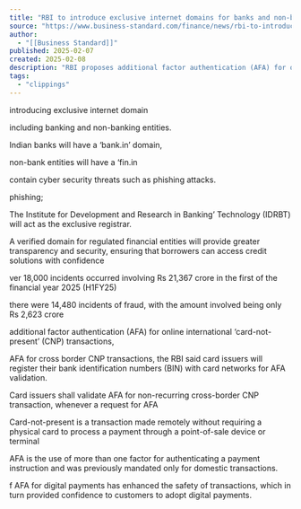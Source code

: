 ```yaml
---
title: "RBI to introduce exclusive internet domains for banks and non-banks"
source: "https://www.business-standard.com/finance/news/rbi-to-introduce-exclusive-internet-domains-for-banks-and-non-banks-125020701617_1.html"
author:
  - "[[Business Standard]]"
published: 2025-02-07
created: 2025-02-08
description: "RBI proposes additional factor authentication (AFA) for online international 'card-not-present' transactions"
tags:
  - "clippings"
---
```

introducing exclusive internet domain

including banking and non-banking entities.

Indian banks will have a ‘bank.in’ domain,

non-bank entities will have a ‘fin.in

contain cyber security threats such as phishing attacks. 

phishing;

The Institute for Development and Research in Banking’ Technology (IDRBT) will act as the exclusive registrar.

A verified domain for regulated financial entities will provide greater transparency and security, ensuring that borrowers can access credit solutions with confidence

ver 18,000 incidents occurred involving Rs 21,367 crore in the first of the financial year 2025 (H1FY25)

there were 14,480 incidents of fraud, with the amount involved being only Rs 2,623 crore

additional factor authentication (AFA) for online international ‘card-not-present’ (CNP) transactions,

AFA for cross border CNP transactions, the RBI said card issuers will register their bank identification numbers (BIN) with card networks for AFA validation. 

Card issuers shall validate AFA for non-recurring cross-border CNP transaction, whenever a request for AFA

Card-not-present is a transaction made remotely without requiring a physical card to process a payment through a point-of-sale device or terminal

AFA is the use of more than one factor for authenticating a payment instruction and was previously mandated only for domestic transactions.

f AFA for digital payments has enhanced the safety of transactions, which in turn provided confidence to customers to adopt digital payments.
